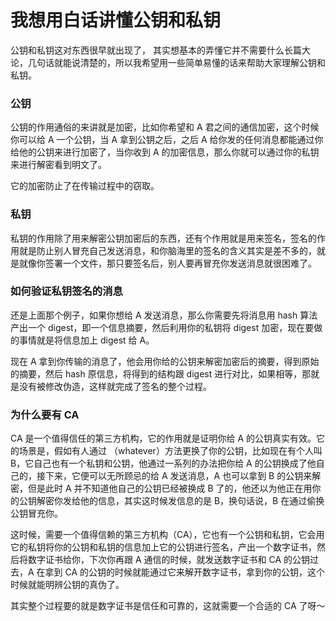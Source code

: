 # 我想用白话讲懂公钥和私钥

公钥和私钥这对东西很早就出现了， 其实想基本的弄懂它并不需要什么长篇大论，几句话就能说清楚的，所以我希望用一些简单易懂的话来帮助大家理解公钥和私钥。

### 公钥

公钥的作用通俗的来讲就是加密，比如你希望和 A 君之间的通信加密，这个时候你可以给 A 一个公钥，当 A 拿到公钥之后，之后 A 给你发的任何消息都能通过你给他的公钥来进行加密了，当你收到 A 的加密信息，那么你就可以通过你的私钥来进行解密看到明文了。

它的加密防止了在传输过程中的窃取。

### 私钥

私钥的作用除了用来解密公钥加密后的东西，还有个作用就是用来签名，签名的作用就是防止别人冒充自己发送消息，和你脑海里的签名的含义其实是差不多的，就是就像你签署一个文件，那只要签名后，别人要再冒充你发送消息就很困难了。

### 如何验证私钥签名的消息

还是上面那个例子，如果你想给 A 发送消息，那么你需要先将消息用 hash 算法产出一个 digest，即一个信息摘要，然后利用你的私钥将 digest 加密，现在要做的事情就是将信息加上 digest 给 A。

现在 A 拿到你传输的消息了，他会用你给的公钥来解密加密后的摘要，得到原始的摘要，然后 hash 原信息，将得到的结构跟 digest 进行对比，如果相等，那就是没有被修改伪造，这样就完成了签名的整个过程。

### 为什么要有 CA

CA 是一个值得信任的第三方机构，它的作用就是证明你给 A 的公钥真实有效。它的场景是，假如有人通过 （whatever）方法更换了你的公钥，比如现在有个人叫 B，它自己也有一个私钥和公钥，他通过一系列的办法把你给 A 的公钥换成了他自己的，接下来，它便可以无所顾忌的给 A 发送消息，A 也可以拿到 B 的公钥来解密，但是此时 A 并不知道他自己的公钥已经被换成 B 了的，他还以为他正在用你的公钥解密你发给他的信息，其实这时候发信息的是 B，换句话说，B 在通过偷换公钥冒充你。

这时候，需要一个值得信赖的第三方机构（CA），它也有一个公钥和私钥，它会用它的私钥将你的公钥和私钥的信息加上它的公钥进行签名，产出一个数字证书，然后将数字证书给你，下次你再跟 A 通信的时候，就发送数字证书和 CA 的公钥过去，A 在拿到 CA 的公钥的时候就能通过它来解开数字证书，拿到你的公钥，这个时候就能明辨公钥的真伪了。 

其实整个过程要的就是数字证书是信任和可靠的，这就需要一个合适的 CA 了呀～